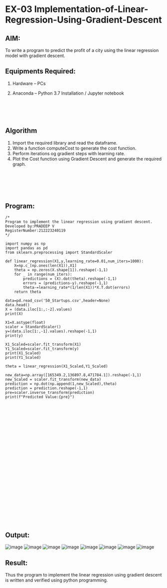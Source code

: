 # EX-03 Implementation-of-Linear-Regression-Using-Gradient-Descent

## AIM:
To write a program to predict the profit of a city using the linear regression model with gradient descent.

## Equipments Required:
1. Hardware – PCs
2. Anaconda – Python 3.7 Installation / Jupyter notebook

   ```


   


   ```

## Algorithm
1. Import the required library and read the dataframe.
2. Write a function computeCost to generate the cost function.
3. Perform iterations og gradient steps with learning rate.
4. Plot the Cost function using Gradient Descent and generate the required graph.

```






```
## Program:
```
/*
Program to implement the linear regression using gradient descent.
Developed by:PRADEEP V
RegisterNumber:212223240119
*/
```

```
import numpy as np
import pandas as pd
from sklearn.preprocessing import StandardScaler

def linear_regression(X1,y,learning_rate=0.01,num_iters=1000):
    X=np.c_[np.ones(len(X1)),X1]
    theta = np.zeros(X.shape[1]).reshape(-1,1)
    for _ in range(num_iters):
        predictions = (X).dot(theta).reshape(-1,1)
        errors = (predictions-y).reshape(-1,1)
        theta-=learning_rate*(1/len(X1))*X.T.dot(errors)
    return theta
    
data=pd.read_csv('50_Startups.csv',header=None)
data.head()
X = (data.iloc[1:,:-2].values)
print(X)

X1=X.astype(float)
scaler = StandardScaler()
y=(data.iloc[1:,-1].values).reshape(-1,1)
print(y)

X1_Scaled=scaler.fit_transform(X1)
Y1_Scaled=scaler.fit_transform(y)
print(X1_Scaled)
print(Y1_Scaled)

theta = linear_regression(X1_Scaled,Y1_Scaled)

new_data=np.array([165349.2,136897.8,471784.1]).reshape(-1,1)
new_Scaled = scaler.fit_transform(new_data)
prediction = np.dot(np.append(1,new_Scaled),theta)
prediction = prediction.reshape(-1,1)
pre=scaler.inverse_transform(prediction)
print(f"Predicted Value:{pre}")

```

```




























```


## Output:
![image](https://github.com/velupradeep/Implementation-of-Linear-Regression-Using-Gradient-Descent/assets/150329341/36f75dc5-b6a5-4407-aa26-873131207a6c)
![image](https://github.com/velupradeep/Implementation-of-Linear-Regression-Using-Gradient-Descent/assets/150329341/c73e1aa6-408d-41b3-8a63-feb0dc522f36)
![image](https://github.com/velupradeep/Implementation-of-Linear-Regression-Using-Gradient-Descent/assets/150329341/5389cca8-021d-47de-99c6-252329ac64df)
![image](https://github.com/velupradeep/Implementation-of-Linear-Regression-Using-Gradient-Descent/assets/150329341/7f43a500-c741-4e0b-8180-c2da84bbb166)
![image](https://github.com/velupradeep/Implementation-of-Linear-Regression-Using-Gradient-Descent/assets/150329341/fb229d58-7592-4c58-9103-ef247a768cd2)
![image](https://github.com/velupradeep/Implementation-of-Linear-Regression-Using-Gradient-Descent/assets/150329341/fb8ef7ef-20be-483c-8555-5ee4647a30b8)
![image](https://github.com/velupradeep/Implementation-of-Linear-Regression-Using-Gradient-Descent/assets/150329341/183da932-bff4-4414-b8e0-c5368bc63174)
![image](https://github.com/velupradeep/Implementation-of-Linear-Regression-Using-Gradient-Descent/assets/150329341/46e6b800-4fa7-4189-907d-fad1906f9285)






























































































## Result:
Thus the program to implement the linear regression using gradient descent is written and verified using python programming.
